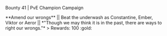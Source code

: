 Bounty 41 \| PvE Champion Campaign

\*\*Amend our wrongs\*\* \|\| Beat the underwash as Constantine, Ember,
Viktor or Aeror \|\| \*\"Though we may think it is in the past, there
are ways to right our wrongs.\"\* \> Rewards: 100 :gold:
